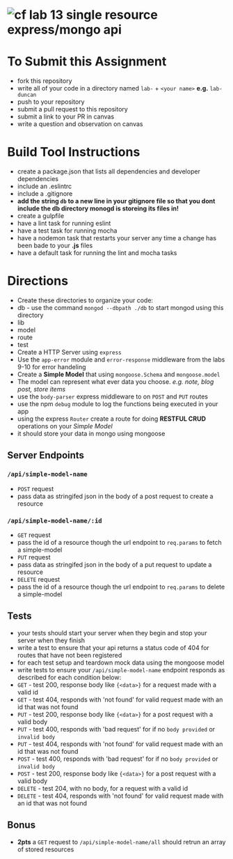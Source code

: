 ![cf](https://i.imgur.com/7v5ASc8.png) lab 13 single resource express/mongo api
======

# To Submit this Assignment
  * fork this repository
  * write all of your code in a directory named `lab-` + `<your name>` **e.g.** `lab-duncan`
  * push to your repository
  * submit a pull request to this repository
  * submit a link to your PR in canvas
  * write a question and observation on canvas

# Build Tool Instructions
* create a package.json that lists all dependencies and developer dependencies
* include an .eslintrc
* include a .gitignore
 * **add the string `db` to a new line in your gitignore file so that you dont include the db directory monogd is storeing its files in!**
* create a gulpfile
 * have a lint task for running eslint
 * have a test task for running mocha
 * have a nodemon task that restarts your server any time a change has been bade to your **.js** files
 * have a default task for running the lint and mocha tasks

# Directions
* Create these directories to organize your code: 
 * db - use the command `mongod --dbpath ./db` to start mongod using this directory
 * lib
 * model
 * route
 * test
* Create a HTTP Server using `express`
* Use the `app-error` module and `error-response` middleware from the labs 9-10 for error handeling
* Create a **Simple Model** that using `mongoose.Schema` and `mongoose.model`
 * The model can represent what ever data you choose. _e.g. note, blog post, store items_
* use the `body-parser` express middleware to on `POST` and `PUT` routes
* use the npm `debug` module to log the functions being executed in your app
* using the express `Router` create a route for doing **RESTFUL CRUD** operations on your _Simple Model_
* it should store your data in mongo using mongoose

## Server Endpoints
### `/api/simple-model-name`
* `POST` request
 * pass data as stringifed json in the body of a post request to create a resource

### `/api/simple-model-name/:id`
* `GET` request 
 * pass the id of a resource though the url endpoint to `req.params` to fetch a simple-model   
* `PUT` request
 * pass data as stringifed json in the body of a put request to update a resource
* `DELETE` request
 * pass the id of a resource though the url endpoint to `req.params` to delete a simple-model   

## Tests 
* your tests should start your server when they begin and stop your server when they finish
* write a test to ensure that your api returns a status code of 404 for routes that have not been registered
* for each test setup and teardown mock data using the mongoose model
* write tests to ensure your `/api/simple-model-name` endpoint responds as described for each condition below:
 * `GET` - test 200, response body like `{<data>}` for a request made with a valid id 
 * `GET` - test 404, responds with 'not found' for valid request made with an id that was not found
 * `PUT` - test 200, response body like  `{<data>}` for a post request with a valid body
 * `PUT` - test 400, responds with 'bad request' for if no `body provided` or `invalid body`
 * `PUT` - test 404, responds with 'not found' for valid request made with an id that was not found
 * `POST` - test 400, responds with 'bad request' for if no `body provided` or `invalid body`
 * `POST` - test 200, response body like  `{<data>}` for a post request with a valid body
 * `DELETE` - test 204, with no body, for a request with a valid id
 * `DELETE` - test 404, responds with 'not found' for valid request made with an id that was not found

## Bonus
* **2pts** a `GET` request to `/api/simple-model-name/all` should retrun an array of stored resources
